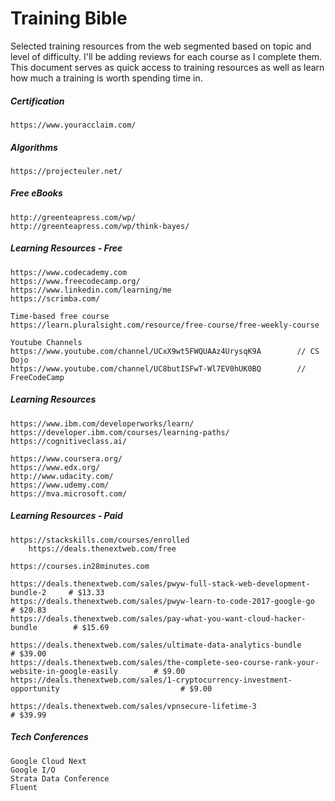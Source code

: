 # Training Bible

Selected training resources from the web segmented based on topic and level of difficulty. I'll be adding reviews for each course as I complete them. This document serves as quick access to training resources as well as learn how much a training is worth spending time in.

##### Certification

```
https://www.youracclaim.com/
```

##### Algorithms

```
https://projecteuler.net/
```

##### Free eBooks

```
http://greenteapress.com/wp/
http://greenteapress.com/wp/think-bayes/
```

##### Learning Resources - Free

```
https://www.codecademy.com
https://www.freecodecamp.org/
https://www.linkedin.com/learning/me
https://scrimba.com/

Time-based free course
https://learn.pluralsight.com/resource/free-course/free-weekly-course

Youtube Channels
https://www.youtube.com/channel/UCxX9wt5FWQUAAz4UrysqK9A        // CS Dojo
https://www.youtube.com/channel/UC8butISFwT-Wl7EV0hUK0BQ        // FreeCodeCamp
```

##### Learning Resources

```
https://www.ibm.com/developerworks/learn/
https://developer.ibm.com/courses/learning-paths/
https://cognitiveclass.ai/

https://www.coursera.org/
https://www.edx.org/
http://www.udacity.com/
https://www.udemy.com/
https://mva.microsoft.com/
```

##### Learning Resources - Paid

```
https://stackskills.com/courses/enrolled
    https://deals.thenextweb.com/free

https://courses.in28minutes.com

https://deals.thenextweb.com/sales/pwyw-full-stack-web-development-bundle-2     # $13.33
https://deals.thenextweb.com/sales/pwyw-learn-to-code-2017-google-go            # $20.83
https://deals.thenextweb.com/sales/pay-what-you-want-cloud-hacker-bundle        # $15.69

https://deals.thenextweb.com/sales/ultimate-data-analytics-bundle                                    # $39.00
https://deals.thenextweb.com/sales/the-complete-seo-course-rank-your-website-in-google-easily        # $9.00
https://deals.thenextweb.com/sales/1-cryptocurrency-investment-opportunity                           # $9.00

https://deals.thenextweb.com/sales/vpnsecure-lifetime-3                         # $39.99
```

##### Tech Conferences

```
Google Cloud Next
Google I/O
Strata Data Conference
Fluent
```



